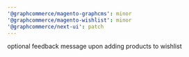 ```yaml
---
'@graphcommerce/magento-graphcms': minor
'@graphcommerce/magento-wishlist': minor
'@graphcommerce/next-ui': patch
---
```


optional feedback message upon adding products to wishlist

